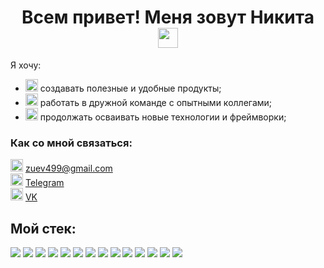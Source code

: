 <h1 align="center">Всем привет! Меня зовут Никита <img src="https://github.com/blackcater/blackcater/raw/main/images/Hi.gif" height="32"/></h1>

<p>
Я хочу:
<ul>
<li><img width="20" height="20" src="https://img.icons8.com/cotton/64/000000/web-apps.png"/> создавать полезные и удобные продукты;</li>
<li><img width="20" height="20" src="https://img.icons8.com/cotton/64/000000/internal-network.png"/> работать в дружной команде с опытными коллегами;</li>
<li><img width="20" height="20" src="https://img.icons8.com/color/48/000000/evolution.png"/> продолжать осваивать новые технологии и фреймворки;</li>
</ul>
</p>

<div>
<h3>Как со мной связаться:</h3>
<img width="20" height="20" src="https://img.icons8.com/emoji/48/000000/e-mail.png" /> <a href="mailto:zuev499@gmail.com">zuev499@gmail.com</a><br>
<img width="20" height="20" src="https://img.icons8.com/color/48/000000/telegram-app--v5.png" /> <a href="https://t.me/javelinMynd">Telegram</a> <br>
  <img width="20" height="20" src="https://img.icons8.com/?size=100&id=13977&format=png&color=000000" /> <a href="https://vk.com/javelinsx">VK</a> <br>
</div>

<div>
<h2>Мой стек:</h2>
<img src="https://img.shields.io/badge/html5-%23E34F26.svg?style=for-the-badge&logo=html5&logoColor=white" />
<img src="https://img.shields.io/badge/css3-%231572B6.svg?style=for-the-badge&logo=css3&logoColor=white" />
<img src="https://img.shields.io/badge/javascript-%23323330.svg?style=for-the-badge&logo=javascript&logoColor=%23F7DF1E" />
<img src="https://img.shields.io/badge/react-%2320232a.svg?style=for-the-badge&logo=react&logoColor=%2361DAFB" />
<img src="https://img.shields.io/badge/webpack-%238DD6F9.svg?style=for-the-badge&logo=webpack&logoColor=black" />
<img src="https://img.shields.io/badge/git-%23F05033.svg?style=for-the-badge&logo=git&logoColor=white" />
<img src="https://img.shields.io/badge/Visual%20Studio%20Code-0078d7.svg?style=for-the-badge&logo=visual-studio-code&logoColor=white" />
<img src="https://img.shields.io/badge/figma-%23F24E1E.svg?style=for-the-badge&logo=figma&logoColor=white" />
<img src="https://img.shields.io/badge/vue.js-%2335495e.svg?style=for-the-badge&logo=vuedotjs&logoColor=%234FC08D" />
<img src="https://img.shields.io/badge/MongoDB-%2347A248.svg?style=for-the-badge&logo=mongodb&logoColor=white" />
<img src="https://img.shields.io/badge/TypeScript-%23007ACC.svg?style=for-the-badge&logo=typescript&logoColor=white" />
<img src="https://img.shields.io/badge/vuetify-%231867C0.svg?style=for-the-badge&logo=vuetify&logoColor=white" />
<img src="https://img.shields.io/badge/Sass-%23CC6699.svg?style=for-the-badge&logo=sass&logoColor=white" />
<img src="https://img.shields.io/badge/Vite-%23646CFF.svg?style=for-the-badge&logo=vite&logoColor=white" />
</div>

